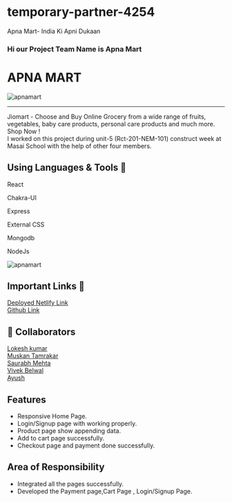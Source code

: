 # temporary-partner-4254
Apna Mart- India Ki Apni Dukaan
### Hi our Project Team Name is Apna Mart

# APNA MART
<img src="https://www.jiomart.com/images/cms/aw_rbslider/slides/1667281294_bLOCK_BUSTER_dEALS_1_Desktop.jpg" alt="apnamart" />
<hr>
 Jiomart - Choose and Buy Online Grocery from a wide range of fruits, vegetables, baby care products, personal care products and much more. Shop Now !
<br>
I worked on this project during unit-5 (Rct-201-NEM-101) construct week at Masai School with the help of other four members.

## Using Languages & Tools 🧰
React

Chakra-UI

Express

External CSS

Mongodb

NodeJs

<img src="https://user-images.githubusercontent.com/101393657/208374550-2ff411d9-dbbc-4e4c-b3e6-d16dffd9c9e1.png" alt="apnamart" />

## Important Links 🔗 
<a href="https://fascinating-gnome-6dd32e.netlify.app/">Deployed Netlify Link</a>
<br>
<a href="https://github.com/Lokesh777/temporary-partner-4254">Github Link</a>


## 👯 Collaborators
<a href="https://github.com/gitsid1611">Lokesh kumar</a><br>
<a href="https://github.com/Muskantamrakar">Muskan Tamrakar</a><br>
<a href="https://github.com/furqan5921">Saurabh Mehta</a><br>
<a href="https://github.com/debasistripathy01">Vivek Belwal</a><br>
<a href="https://github.com/debasistripathy01">Ayush</a><br>




## Features
- Responsive Home Page.
- Login/Signup page with working properly.
- Product page show appending data.
- Add to cart page successfully.
- Checkout page  and payment done successfully. 

## Area of Responsibility

- Integrated all the pages successfully.
- Developed the Payment page,Cart Page , Login/Signup Page.
